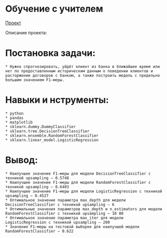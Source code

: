 # Обучение с учителем

[Проект](evolution-via-negativa/Yandex-Praktikum/blob/main/Яндекс.Практикум%20«Обучение%20с%20учителем»%20на%20GitHub/Яндекс.Практикум%20«Обучение%20с%20учителем»%20на%20GitHub.ipynb)

Описание проекта:
# Постановка задачи:  
	* Нужно спрогнозировать, уйдёт клиент из банка в ближайшее время или нет по предоставленным историческим данным о поведении клиентов и расторжении договоров с банком, а также построить модель с предельно большим значением F1-меры.
# Навыки и нструменты:  
	* python  
	* pandas
	* matplotlib
	* sklearn.dummy.DummyClassifier
	* sklearn.tree.DecisionTreeClassifier 
	* sklearn.ensemble.RandomForestClassifier 
	* sklearn.linear_model.LogisticRegression
# Вывод:  
	* Наилучшее значение F1-меры для модели DecisionTreeClassifier с техникой upsampling — 0.5748  
	* Наилучшее значение F1-меры для модели RandomForestClassifier с техникой upsampling — 0.6403  
	* Наилучшее значение F1-меры для модели LogisticRegression с техникой upsampling — 0.4527  
	* Оптимальное значение параметра max_depth для модели DecisionTreeClassifier с техникой upsampling — 6  
	* Оптимальные значения параметров max_depth и n_estimators для модели RandomForestClassifier с техникой upsampling — 10 80  
	* Оптимальное значение параметра max_iter для модели LogisticRegression с техникой upsampling — 200  
	* Значение F1-меры на тестовой выборке для наилучшей модели RandomForestClassifier — 0.622  
